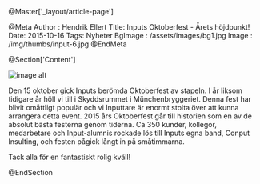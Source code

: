 @Master['_layout/article-page']

@Meta
Author : Hendrik Ellert
Title: Inputs Oktoberfest - Årets höjdpunkt!
Date: 2015-10-16
Tags: Nyheter
BgImage : /assets/images/bg1.jpg
Image : /img/thumbs/input-6.jpg
@EndMeta

@Section['Content']

![image alt](/img/nyheter/Oktoberfesten2015Collage.png)


Den 15 oktober gick Inputs berömda Oktoberfest av stapeln. I år liksom tidigare år höll vi till i Skyddsrummet i Münchenbryggeriet. Denna fest har blivit omåttligt populär och vi Inputtare är enormt stolta över att kunna arrangera detta event. 2015 års Oktoberfest går till historien som en av de absolut bästa festerna genom tiderna.
Ca 350 kunder, kollegor, medarbetare och Input-alumnis rockade lös till Inputs egna band, Conput Insulting, och festen pågick långt in på småtimmarna.

Tack alla för en fantastiskt rolig kväll!

@EndSection
